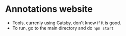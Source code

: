 

# Annotations website

- Tools, currenly using Gatsby, don't know if it is good.
- To run, go to the main directory and do `npm start`
